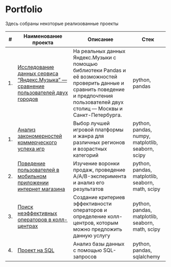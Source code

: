 # Portfolio

Здесь собраны некоторые реализованные проекты

| #    | Наименование проекта                | Описание                                                     | Стек                                                         |
| ---- | ------------------------------------------------------------ | ------------------------------------------------------------ | ------------------------------------------------------------ |
| 1.   | [Исследование данных сервиса “Яндекс.Музыка” — сравнение пользователей двух городов](https://github.com/Joker2k79/Portfolio/tree/main/Sborniy%20Project) | На реальных данных Яндекс.Музыки c помощью библиотеки Pandas и её возможностей проверить данные и сравнить поведение и предпочтения пользователей двух столиц — Москвы и Санкт-Петербурга. | python, pandas |
| 1.   | [Анализ закономерностей коммерческого успеха игр](https://github.com/Joker2k79/Portfolio/tree/main/Sborniy%20Project) | Выбор лучшей игровой платформы и жанра для различных регионов и возрастных категорий | python, pandas, numpy, matplotlib, seaborn, scipy |      |
| 2.   | [Поведение пользователей в мобильном приложении интернет магазина](https://github.com/Joker2k79/Portfolio/tree/main/Sborniy%20Project%202) | Изучение воронки продаж, проведение A/A/B-эксперимента и анализ его результатов | python, pandas, matplotlib, seaborn, math, scipy |
| 3.   | [Поиск неэффективных операторов в колл-центрах](https://github.com/Joker2k79/Portfolio/tree/main/Final%20Project) | Создание критериев эффективности операторов и определение колл-центров, которым можно предложить данную услугу | python, pandas, matplotlib, seaborn, math, scipy |
| 4.   | [Проект на SQL](https://github.com/aq2003/Portfolio/tree/main/Analyzing%20Texts) | Анализ базы данных с помощью SQL-запросов | python, pandas, sqlalchemy |
